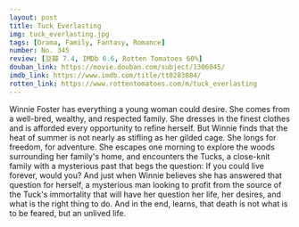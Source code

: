 ```yaml
---
layout: post 
title: Tuck Everlasting
img: tuck_everlasting.jpg
tags: [Drama, Family, Fantasy, Romance]
number: No. 345
review: [豆瓣 7.4, IMDb 6.6, Rotten Tomatoes 60%]
douban_link: https://movie.douban.com/subject/1306045/
imdb_link: https://www.imdb.com/title/tt0283084/
rotten_link: https://www.rottentomatoes.com/m/tuck_everlasting
---
```


Winnie Foster has everything a young woman could desire. She comes from a well-bred, wealthy, and respected family. She dresses in the finest clothes and is afforded every opportunity to refine herself. But Winnie finds that the heat of summer is not nearly as stifling as her gilded cage. She longs for freedom, for adventure. She escapes one morning to explore the woods surrounding her family's home, and encounters the Tucks, a close-knit family with a mysterious past that begs the question: If you could live forever, would you? And just when Winnie believes she has answered that question for herself, a mysterious man looking to profit from the source of the Tuck's immortality that will have her question her life, her desires, and what is the right thing to do. And in the end, learns, that death is not what is to be feared, but an unlived life.